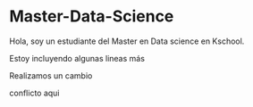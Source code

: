 # Master-Data-Science

Hola, soy un estudiante del Master en Data science en Kschool.

Estoy incluyendo algunas lineas más


Realizamos un cambio

conflicto aqui
